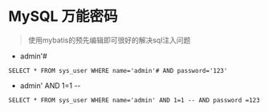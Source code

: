# MySQL 万能密码

> 使用mybatis的预先编辑即可很好的解决sql注入问题

-  admin'#

```
SELECT * FROM sys_user WHERE name='admin'# AND password='123'
```

- admin' AND 1=1 -- 

```
SELECT * FROM sys_user WHERE name='admin' AND 1=1 -- AND password =123
```

